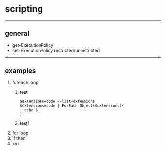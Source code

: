 # scripting
----
## general
- get-ExecutionPolicy
- set-ExecutionPolicy restricted/unrestricted
----
## examples 
[comment]: <> ( need 3 spaces to create nested list)
[comment]: <> ( blank line below the first list item can create loose list vs tight list)
1. foreach loop
   1. test

      ```
      $extensions=code --list-extensions
      $extensions=code | ForEach-Object($extensions){
        echo $_
      }
      ```  
   1. test1   
1. for loop
1. if then
1. xyz
